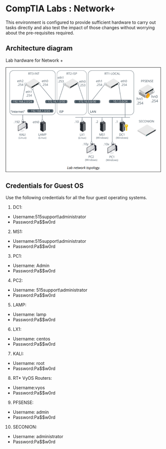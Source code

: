 # CompTIA Labs : Network+

This environment is configured to provide sufficient hardware to carry out tasks directly and also test the impact of those changes without worrying about the pre-requisites required.

## Architecture diagram

Lab hardware for Network +

![Topology network lab.](images/networktopology.png "Network topology")

## Credentials for Guest OS

Use the following credentials for all the four guest operating systems.

1. DC1: 
- Username:515support\administrator
- Password:Pa$$w0rd
   
2. MS1: 
 - Username:515support\administrator
 - Password:Pa$$w0rd
 
3. PC1: 
- Username: Admin
- Password:Pa$$w0rd

4. PC2: 
- Username: 515support\administrator
- Password:Pa$$w0rd

5. LAMP: 
- Username: lamp
- Password:Pa$$w0rd

6. LX1:
- Username: centos
- Password:Pa$$w0rd 

7. KALI: 
- Username: root
- Password:Pa$$w0rd 

8. RT* VyOS Routers: 
- Username:vyos
- Password:Pa$$w0rd

9. PFSENSE:
- Username: admin
- Password:Pa$$w0rd 

10. SECONION:
- Username: administrator
- Password:Pa$$w0rd 
